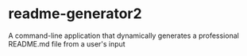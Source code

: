# readme-generator2
A command-line application that dynamically generates a professional README.md file from a user's input
